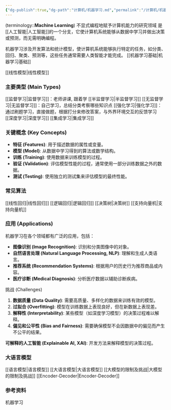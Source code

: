 ```yaml
---
{"dg-publish":true,"dg-path":"计算机/机器学习.md","permalink":"/计算机/机器学习/","dgPassFrontmatter":true,"noteIcon":"","created":"2024-10-17T12:45:51.113+08:00","updated":"2024-10-17T12:45:51.113+08:00"}
---
```


(terminology::**Machine Learning**)
不显式编程地赋予计算机能力的研究领域
是[[人工智能\|人工智能]]的一个分支，它使计算机系统能够从数据中学习并做出决策或预测，而无需明确编程。

机器学习涉及开发算法和统计模型，使计算机系统能够执行特定的任务，如分类、回归、聚类、预测等，这些任务通常需要人类智能才能完成。
[[机器学习基础\|机器学习基础]]


[[线性模型\|线性模型]]

### 主要类型 (Main Types)
[[监督学习\|监督学习]]：老师讲课, 跟着学
[[半监督学习\|半监督学习]]
[[无监督学习\|无监督学习]]：自己学习，总结分类考察哪些知识点
[[强化学习\|强化学习]]：通过刷题学习，直接做题，根据打分来修改答案，与外界环境交互的反馈学习
[[深度学习\|深度学习]]
[[集成学习\|集成学习]]

### 关键概念 (Key Concepts)
- **特征 (Features)**: 用于描述数据的属性或变量。
- **模型 (Model)**: 从数据中学习得到的算法或数学结构。
- **训练 (Training)**: 使用数据来训练模型的过程。
- **验证 (Validation)**: 评估模型性能的过程，通常使用一部分训练数据之外的数据。
- **测试 (Testing)**: 使用独立的测试集来评估模型的最终性能。
### 常见算法
[[线性回归\|线性回归]]
[[逻辑回归\|逻辑回归]]
[[决策树\|决策树]]
[[支持向量机\|支持向量机]]

### 应用 (Applications)
机器学习在各个领域都有广泛的应用，包括：
- **图像识别 (Image Recognition)**: 识别和分类图像中的对象。
- **自然语言处理 (Natural Language Processing, NLP)**: 理解和生成人类语言。
- **推荐系统 (Recommendation Systems)**: 根据用户的历史行为推荐商品或内容。
- **医疗诊断 (Medical Diagnosis)**: 分析医疗数据以辅助诊断疾病。

挑战 (Challenges)
1. **数据质量 (Data Quality)**: 需要高质量、多样化的数据来训练有效的模型。
2. **过拟合 (Overfitting)**: 模型在训练数据上表现良好，但在新数据上表现差。
3. **解释性 (Interpretability)**: 某些模型（如深度学习模型）的决策过程难以解释。
4. **偏见和公平性 (Bias and Fairness)**: 需要确保模型不会因数据中的偏见而产生不公平的结果。

**可解释的人工智能 (Explainable AI, XAI)**: 开发方法来解释模型的决策过程。
### 大语言模型
[[语言模型\|语言模型]]
[[大语言模型\|大语言模型]]
[[大模型的限制及挑战\|大模型的限制及挑战]]
[[Encoder-Decoder\|Encoder-Decoder]]


### 参考资料
机器学习


